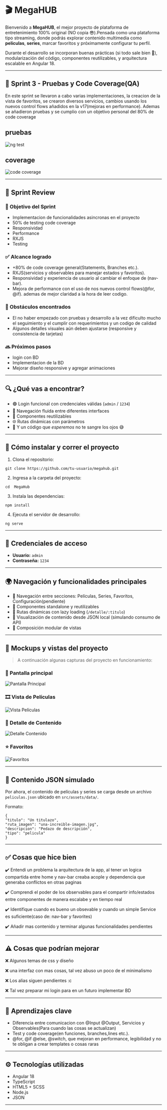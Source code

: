 # 🎬 MegaHUB

Bienvenido a **MegaHUB**, el mejor proyecto de plataforma de entretenimiento 100% original (NO copia 😎).Pensada como una plataforma tipo streaming, donde podrás explorar contenido multimedia como **películas**, **series**, marcar favoritos y próximamente configurar tu perfil.

Durante el desarrollo se incorporan buenas prácticas (si todo sale bien 🙏), modularización del código, componentes reutilizables, y arquitectura escalable en Angular 18.

---

## 🚀 Sprint 3 - Pruebas y Code Coverage(QA)

En este sprint se llevaron a cabo varias implementaciones, la creacion de la vista de favoritos, se crearon diversos servicios, cambios usando los nuevos control flows añadidos en la v17(mejoras en performance). Ademas se añadieron pruebas y se cumplio con un objetivo personal del 80% de code coverage

## pruebas
![ng test](public/pruebas.jpg)

## coverage
![code coverage](public/coverage.jpg)


---


## 📝 Sprint Review

### 🎯 Objetivo del Sprint
   - Implementacion de funcionalidades asincronas en el proyecto
   - 50% de testing code coverage
   - Responsividad
   - Performance
   - RXJS
   - Testing 

### ✅ Alcance logrado
- +80% de code coverage general(Statements, Branches etc.).
- RXJS(servicios y observables para manejar estados y favoritos).  
- Responsividad y experiencia de usuario al cambiar el enfoque de (nav-bar).
- Mejora de performance con el uso de nos nuevos control flows(@for, @if). ademas de mejor claridad a la hora de leer codigo.

### 🚧 Obstáculos encontrados
- El no haber empezado con pruebas y desarrollo a la vez dificulto mucho el seguimiento y el cumplir con requerimientos y un codigo de calidad  
- Algunos detalles visuales aún deben ajustarse (responsive y consistencia de tarjetas)

### 🔜 Próximos pasos
- login con BD
- Implementacion de la BD 
- Mejorar diseño responsive y agregar animaciones  

---

## 🔍 ¿Qué vas a encontrar?

- 🟢 Login funcional con credenciales válidas (`admin` / `1234`)
- 🧭 Navegación fluida entre diferentes interfaces
- 🧩 Componentes reutilizables
- 🌐 Rutas dinámicas con parámetros
- 🧼 Y un código que *esperemos* no te sangre los ojos 😅

---

## 🧪 Cómo instalar y correr el proyecto

1. Clona el repositorio:
```
git clone https://github.com/tu-usuario/megahub.git
```
2. Ingresa a la carpeta del proyecto:
```
cd  MegaHub
```

3. Instala las dependencias:
```
npm install
```
4. Ejecuta el servidor de desarrollo:
```
ng serve
```
---

## 🔐 Credenciales de acceso

- **Usuario:** `admin`  
- **Contraseña:** `1234`

---

## 🌍 Navegación y funcionalidades principales

- 🧭 Navegación entre secciones: Películas, Series, Favoritos, Configuración(pendiente)
- 🧩 Componentes standalone y reutilizables
- 📂 Rutas dinámicas con lazy loading (`/detalle/:titulo`)
- 💾 Visualización de contenido desde JSON local (simulando consumo de API)
- 🎯 Composición modular de vistas

---

## 📸 Mockups y vistas del proyecto

> A continuación algunas capturas del proyecto en funcionamiento:

### 📱 Pantalla principal
![Pantalla Principal](public/auth.png)

### 🎞️ Vista de Películas
![Vista Películas](public/list.png)

### 📄 Detalle de Contenido
![Detalle Contenido](public/details.png)

### ⭐ Favoritos
![Favoritos](public/favoritos.jpg)

---

## 📁 Contenido JSON simulado

Por ahora, el contenido de películas y series se carga desde un archivo `peliculas.json` ubicado en `src/assets/data/`.

Formato:
```
{
"titulo": "Un titulazo",
"ruta_imagen": "una-increible-imagen.jpg",
"descripcion": "Pedazo de descripción",
"tipo": "pelicula"
}
```

---

## ✅ Cosas que hice bien

✔️ Entendi un problema la arquitectura de la app, al tener un logica compartida entre home y nav-bar creaba acople y dependencia que generaba conflictos en otras paginas

✔️ Comprendi el poder de los observables para el compartir info/estados entre componentes de manera escalabe y en tiempo real

✔️ Identifique cuando es bueno un obsevable y cuando un simple Service es suficiente(caso de: nav-bar y favorites)

✔️ Añadir mas contenido y terminar algunas funcionalidades pendientes

---

## ⚠️ Cosas que podrían mejorar

❌ Algunos temas de css y diseño

❌ una interfaz con mas cosas, tal vez abuso un poco de el minimalismo

❌ Los alias siguen pendientes :c

❌ Tal vez preparar mi login para en un futuro implementar BD 

---

## 🧠 Aprendizajes clave

- Diferencia entre comunicacion con @Input @Output, Servicios y Observables(Para cuando las cosas se actualizan)
- Test y code coverage(en funciones, branches,lines etc.).
- @for, @if @else, @switch, que mejoran en performance, legibilidad y no te obligan a crear templates o cosas raras

---

## ⚙️ Tecnologías utilizadas

- Angular 18  
- TypeScript  
- HTML5 + SCSS  
- Node.js  
- JSON  

---
